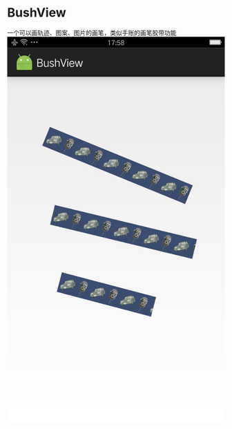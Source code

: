 # BushView
一个可以画轨迹、图案、图片的画笔，类似手账的画笔胶带功能
![](https://github.com/behindeye/BushView/blob/master/pic/F9CA4AAB6D7EAD565EE75EA2AD69216C.jpg?raw=true)